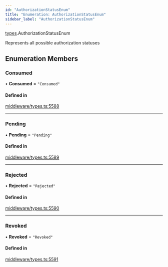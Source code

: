 ```yaml
---
id: "AuthorizationStatusEnum"
title: "Enumeration: AuthorizationStatusEnum"
sidebar_label: "AuthorizationStatusEnum"
---
```


[types](../../../modules/Types/Types.md).AuthorizationStatusEnum

Represents all possible authorization statuses

## Enumeration Members

### Consumed

• **Consumed** = ``"Consumed"``

#### Defined in

[middleware/types.ts:5588](https://github.com/PolymeshAssociation/polymesh-sdk/blob/fedc4714f/src/middleware/types.ts#L5588)

___

### Pending

• **Pending** = ``"Pending"``

#### Defined in

[middleware/types.ts:5589](https://github.com/PolymeshAssociation/polymesh-sdk/blob/fedc4714f/src/middleware/types.ts#L5589)

___

### Rejected

• **Rejected** = ``"Rejected"``

#### Defined in

[middleware/types.ts:5590](https://github.com/PolymeshAssociation/polymesh-sdk/blob/fedc4714f/src/middleware/types.ts#L5590)

___

### Revoked

• **Revoked** = ``"Revoked"``

#### Defined in

[middleware/types.ts:5591](https://github.com/PolymeshAssociation/polymesh-sdk/blob/fedc4714f/src/middleware/types.ts#L5591)
